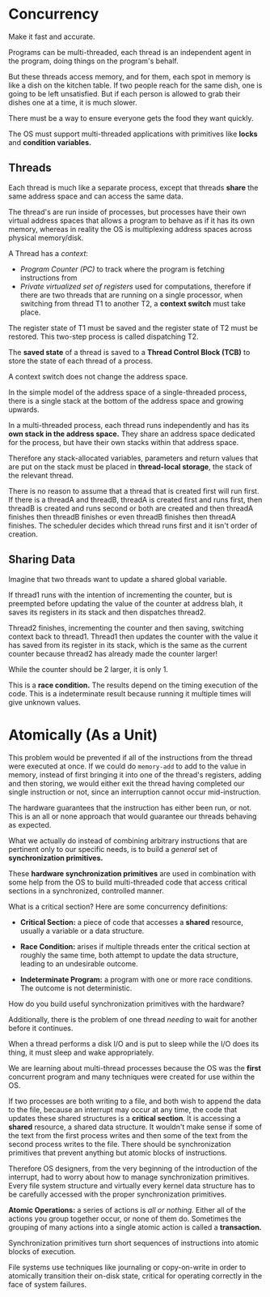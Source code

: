 # Concurrency
Make it fast and accurate.

Programs can be multi-threaded, each thread is an independent agent in the program, doing things on the program's behalf.

But these threads access memory, and for them, each spot in memory is like a dish on the kitchen table. If two people reach for the same dish, one is going to be left unsatisfied. But if each person is allowed to grab their dishes one at a time, it is much slower.

There must be a way to ensure everyone gets the food they want quickly.

The OS must support multi-threaded applications with primitives like **locks** and **condition variables.**

## Threads
Each thread is much like a separate process, except that threads **share** the same address space and can access the same data.

The thread's are run inside of processes, but processes have their own virtual address spaces that allows a program to behave as if it has its own memory, whereas in reality the OS is multiplexing address spaces across physical memory/disk.

A Thread has a *context*:

* *Program Counter (PC)* to track where the program is fetching instructions from
* *Private virtualized set of registers* used for computations, therefore if there are two threads that are running on a single processor, when switching from thread T1 to another T2, a **context switch** must take place.

The register state of T1 must be saved and the register state of T2 must be restored. This two-step process is called dispatching T2.

The **saved state** of a thread is saved to a **Thread Control Block (TCB)** to store the state of each thread of a process.

A context switch does not change the address space.

In the simple model of the address space of a single-threaded process, there is a single stack at the bottom of the address space and growing upwards.

In a multi-threaded process, each thread runs independently and has its **own stack in the address space.** They share an address space dedicated for the process, but have their own stacks within that address space.

Therefore any stack-allocated variables, parameters and return values that are put on the stack must be placed in **thread-local storage**, the stack of the relevant thread.

There is no reason to assume that a thread that is created first will run first. If there is a threadA and threadB, threadA is created first and runs first, then threadB is created and runs second or both are created and then threadA finishes then threadB finishes or even threadB finishes then threadA finishes. The scheduler decides which thread runs first and it isn't order of creation.

## Sharing Data
Imagine that two threads want to update a shared global variable. 

If thread1 runs with the intention of incrementing the counter, but is preempted before updating the value of the counter at address blah, it saves its registers in its stack and then dispatches thread2.

Thread2 finishes, incrementing the counter and then saving, switching context back to thread1. Thread1 then updates the counter with the value it has saved from its register in its stack, which is the same as the current counter because thread2 has already made the counter larger!

While the counter should be 2 larger, it is only 1.

This is a **race condition.** The results depend on the timing execution of the code. This is a indeterminate result because running it multiple times will give unknown values.

# Atomically (As a Unit)
This problem would be prevented if all of the instructions from the thread were executed at once. If we could do `memory-add` to add to the value in memory, instead of first bringing it into one of the thread's registers, adding and then storing, we would either exit the thread having completed our single instruction or not, since an interruption cannot occur mid-instruction.

The hardware guarantees that the instruction has either been run, or not. This is an all or none approach that would guarantee our threads behaving as expected.

What we actually do instead of combining arbitrary instructions that are pertinent only to our specific needs, is to build a *general* set of **synchronization primitives.** 

These **hardware synchronization primitives** are used in combination with some help from the OS to build multi-threaded code that access critical sections in a synchronized, controlled manner. 

What is a critical section? Here are some concurrency definitions:

* **Critical Section:** a piece of code that accesses a **shared** resource, usually a variable or a data structure.

* **Race Condition:** arises if multiple threads enter the critical section at roughly the same time, both attempt to update the data structure, leading to an undesirable outcome.

* **Indeterminate Program:** a program with one or more race conditions. The outcome is not deterministic.

How do you build useful synchronization primitives with the hardware?

Additionally, there is the problem of one thread *needing* to wait for another before it continues.

When a thread performs a disk I/O and is put to sleep while the I/O does its thing, it must sleep and wake appropriately. 

We are learning about multi-thread processes because the OS was the **first** concurrent program and many techniques were created for use within the OS.

If two processes are both writing to a file, and both wish to append the data to the file, because an interrupt may occur at any time, the code that updates these shared structures is a **critical section**. It is accessing a **shared** resource, a shared data structure. It wouldn't make sense if some of the text from the first process writes and then some of the text from the second process writes to the file. There should be synchronization primitives that prevent anything but atomic blocks of instructions.

Therefore OS designers, from the very beginning of the introduction of the interrupt, had to worry about how to manage synchronization primitives. Every file system structure and virtually every kernel data structure has to be carefully accessed with the proper synchronization primitives.

**Atomic Operations:** a series of actions is *all or nothing.* Either all of the actions you group together occur, or none of them do. Sometimes the grouping of many actions into a single atomic action is called a **transaction.** 

Synchronization primitives turn short sequences of instructions into atomic blocks of execution.

File systems use techniques like journaling or copy-on-write in order to atomically transition their on-disk state, critical for operating correctly in the face of system failures.









